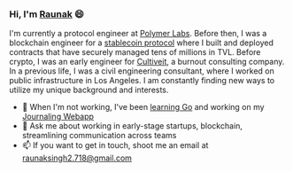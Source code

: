 ### Hi, I'm [Raunak](http://rnksngh.com) 😄

I'm currently a protocol engineer at [Polymer Labs](https://www.polymerlabs.org). Before then, I was a blockchain engineer for a [stablecoin protocol](https://www.mimo.capital) where I built and deployed contracts that have securely managed tens of millions in TVL. Before crypto, I was an early engineer for [Cultiveit](http://cultiveit.io), a burnout consulting company. In a previous life, I was a civil engineering consultant, where I worked on public infrastructure in Los Angeles. I am constantly finding new ways to utilize my unique background and interests. 

- 🌱 When I'm not working, I've been [learning Go](https://github.com/RnkSngh/untouchable-numbers/tree/main/package) and working on my [Journaling Webapp](http://journaling-webapp.vercel.app)
- 💬 Ask me about working in early-stage startups, blockchain, streamlining communication across teams
- 📫 If you want to get in touch, shoot me an email at raunaksingh2.718@gmail.com 

